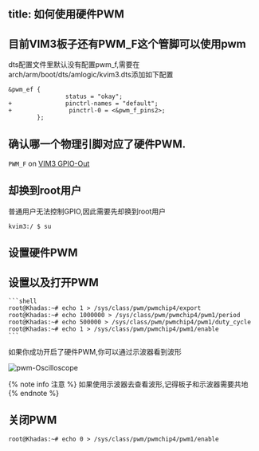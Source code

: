title: 如何使用硬件PWM
---

## 目前VIM3板子还有PWM_F这个管脚可以使用pwm

dts配置文件里默认没有配置pwm_f,需要在arch/arm/boot/dts/amlogic/kvim3.dts添加如下配置
```shell
&pwm_ef {
                status = "okay";
+               pinctrl-names = "default";
+                pinctrl-0 = <&pwm_f_pins2>;
        };
```
## 确认哪一个物理引脚对应了硬件PWM.

`PWM_F` on [VIM3 GPIO-Out](/android/zh-cn/vim3/index.html#GPIO-Pinout)

## 却换到root用户

普通用户无法控制GPIO,因此需要先却换到root用户

```shell
kvim3:/ $ su
```

## 设置硬件PWM

## 设置以及打开PWM

    ```shell
    root@Khadas:~# echo 1 > /sys/class/pwm/pwmchip4/export
    root@Khadas:~# echo 1000000 > /sys/class/pwm/pwmchip4/pwm1/period
    root@Khadas:~# echo 500000 > /sys/class/pwm/pwmchip4/pwm1/duty_cycle
    root@Khadas:~# echo 1 > /sys/class/pwm/pwmchip4/pwm1/enable
    ```

如果你成功开启了硬件PWM,你可以通过示波器看到波形

![pwm-Oscilloscope](/android/images/vim1/pwm-Oscilloscope.jpg)

{% note info 注意 %}
如果使用示波器去查看波形,记得板子和示波器需要共地
{% endnote %}

## 关闭PWM

  ```shell
  root@Khadas:~# echo 0 > /sys/class/pwm/pwmchip4/pwm1/enable
  ```

